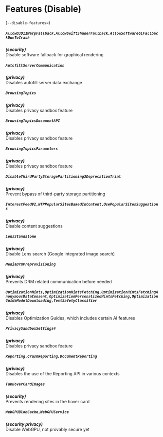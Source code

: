 # Features (Disable)
(`--disable-features=`)

##### `AllowD3D11WarpFallback,AllowSwiftShaderFallback,AllowSoftwareGLFallbackDueToCrash`
***(security)***\
Disable software fallback for graphical rendering

##### `AutofillServerCommunication`
***(privacy)***\
Disables autofill server data exchange

##### `BrowsingTopics`
***(privacy)***\
Disables privacy sandbox feature

##### `BrowsingTopicsDocumentAPI`
***(privacy)***\
Disables privacy sandbox feature

##### `BrowsingTopicsParameters`
***(privacy)***\
Disables privacy sandbox feature

##### `DisableThirdPartyStoragePartitioning3DeprecationTrial`
***(privacy)***\
Prevent bypass of third-party storage partitioning

##### `InterestFeedV2,NTPPopularSitesBakedInContent,UsePopularSitesSuggestions`
***(privacy)***\
Disable content suggestions

##### `LensStandalone`
***(privacy)***\
Disable Lens search (Google integrated image search)

##### `MediaDrmPreprovisioning`
***(privacy)***\
Prevents DRM related communication before needed

##### `OptimizationHints,OptimizationHintsFetching,OptimizationHintsFetchingAnonymousDataConsent,OptimizationPersonalizedHintsFetching,OptimizationGuideModelDownloading,TextSafetyClassifier`
***(privacy)***\
Disables Optimization Guides, which includes certain AI features

##### `PrivacySandboxSettings4`
***(privacy)***\
Disables privacy sandbox feature

##### `Reporting,CrashReporting,DocumentReporting`
***(privacy)***\
Disables the use of the Reporting API in various contexts

##### `TabHoverCardImages`
***(security)***\
Prevents rendering sites in the hover card

##### `WebGPUBlobCache,WebGPUService`
***(security privacy)***\
Disable WebGPU, not provably secure yet
